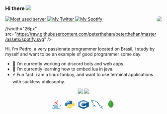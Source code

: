 ### Hi there <img width="22px" src="https://media.giphy.com/media/hvRJCLFzcasrR4ia7z/giphy.gif">

<img align="right"  height="150" style="border-radius:50px;" src="https://avatars.githubusercontent.com/u/51531895?v=4">
<div> 
  <a  href="https://discordapp.com/users/183935620203151370/" target="_blank">
    <img alt="Most used server" width="26px" src="https://raw.githubusercontent.com/peterthehan/peterthehan/master/assets/discord.svg" target="_blank">
  </a>
  <a href="https://twitter.com/suchitaki">
    <img alt="My Twitter" width="26px" src="https://raw.githubusercontent.com/peterthehan/peterthehan/master/assets/twitter.svg" />
  </a>
  <a href="https://open.spotify.com/user/313z3ygw2qafakmpzgdmarvpexgi">
    <img alt="My Spotify" alt="Abhishek's Spotify" width="55px" src="https://gist.githubusercontent.com/stephenbarkan/6d25c2517e987c4151fcbb4fcf8b3678/raw/eac206a628aa7d6de4ad33a070fe3f59edf0255f/spotify.svg" />
  </a>
</div>

//width="26px" src="https://raw.githubusercontent.com/peterthehan/peterthehan/master/assets/spotify.svg" />

Hi, i'm Pedro, a very passionate programmer located on Brasil, i study by myself and want to be an example of good programmer some day.

- 🔭 I’m currently working on discord bots and web apps.
- 🌱 I’m currently learning how to embed lua in java.
- ⚡ Fun fact: i am a linux fanboy, and want to use terminal applications with suckless philosophy.

<div align="center">
  <img height="180em" src="https://github-readme-stats.vercel.app/api?username=sushitaki&theme=aura&show_icons=true"/>
  <img height="180em" src="https://github-readme-stats.vercel.app/api/top-langs/?username=sushitaki&layout=compact&langs_count=8&theme=aura"/>
</div>
<div align="center" style="display: inline_block"><br>
  <img align="center" height="30" width="40" src="https://raw.githubusercontent.com/devicons/devicon/master/icons/java/java-original.svg">
  <img align="center" height="30" width="40" src="https://raw.githubusercontent.com/devicons/devicon/master/icons/python/python-original.svg">
  <img align="center" height="30" width="40" src="https://raw.githubusercontent.com/devicons/devicon/master/icons/c/c-original.svg">
  <img align="center" height="30" width="40" src="https://raw.githubusercontent.com/devicons/devicon/master/icons/mysql/mysql-original.svg">
  <img align="center" height="30" width="40" src="https://raw.githubusercontent.com/devicons/devicon/master/icons/mongodb/mongodb-original.svg">
</div>
